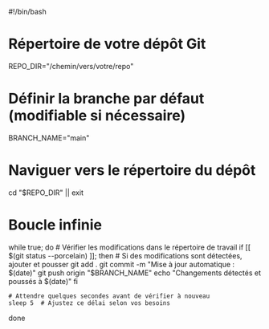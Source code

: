 #!/bin/bash

# Répertoire de votre dépôt Git
REPO_DIR="/chemin/vers/votre/repo"

# Définir la branche par défaut (modifiable si nécessaire)
BRANCH_NAME="main"

# Naviguer vers le répertoire du dépôt
cd "$REPO_DIR" || exit

# Boucle infinie
while true; do
    # Vérifier les modifications dans le répertoire de travail
    if [[ $(git status --porcelain) ]]; then
        # Si des modifications sont détectées, ajouter et pousser
        git add .
        git commit -m "Mise à jour automatique : $(date)"
        git push origin "$BRANCH_NAME"
        echo "Changements détectés et poussés à $(date)"
    fi

    # Attendre quelques secondes avant de vérifier à nouveau
    sleep 5  # Ajustez ce délai selon vos besoins
done
